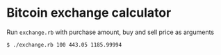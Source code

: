 # Bitcoin exchange calculator

Run `exchange.rb` with purchase amount, buy and sell price as arguments
```sh
$ ./exchange.rb 100 443.05 1185.99994
```
